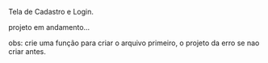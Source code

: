 Tela de Cadastro e Login.

projeto em andamento...

obs:
    crie uma função para criar o arquivo primeiro, o projeto da erro se nao criar antes.
